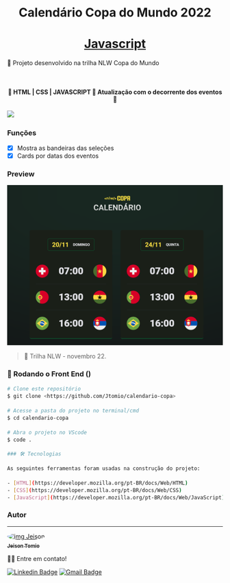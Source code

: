 <h1 align="center">Calendário Copa do Mundo 2022</h1>

<h1 align="center">
    <a href="https://developer.mozilla.org/pt-BR/docs/Web/JavaScript"> </> Javascript</a>
</h1>
<p>🚀 Projeto desenvolvido na trilha NLW Copa do Mundo</p>
<br>
<h4 align="center">
	🚧  HTML | CSS | JAVASCRIPT 🚀 Atualização com o decorrente dos eventos  🚧
</h4>
<img src="https://img.shields.io/badge/progress-68%25-brightgree" />
<br>

### Funções

- [x] Mostra as bandeiras das seleções
- [x] Cards por datas dos eventos

### Preview

![preview](./assets/preview.png)

> 📌 Trilha NLW - novembro 22.

### 🎲 Rodando o Front End ()

```bash
# Clone este repositório
$ git clone <https://github.com/Jtomio/calendario-copa>

# Acesse a pasta do projeto no terminal/cmd
$ cd calendario-copa

# Abra o projeto no VScode
$ code .

### 🛠 Tecnologias

As seguintes ferramentas foram usadas na construção do projeto:

- [HTML](https://developer.mozilla.org/pt-BR/docs/Web/HTML)
- [CSS](https://developer.mozilla.org/pt-BR/docs/Web/CSS)
- [JavaScript](https://developer.mozilla.org/pt-BR/docs/Web/JavaScript)

```

### Autor

---

<a href="https://github.com/Jtomio">
 <img style="border-radius: 50%;" src="https://avatars.githubusercontent.com/u/102593994?v=4" width="100px;" alt="img Jeison"/>
 <br />
 <sub><b>Jeison Tomio</b></sub></a>

👋🏽 Entre em contato!

[![Linkedin Badge](https://img.shields.io/badge/-Jeison-blue?style=flat-square&logo=Linkedin&logoColor=white&link=https://www.linkedin.com/in/jeison-tomio/)](https://www.linkedin.com/in/jeison-tomio/)
[![Gmail Badge](https://img.shields.io/badge/-medriase@gmail.com-c14438?style=flat-square&logo=Gmail&logoColor=white&link=mailto:medriase@gmail.com)](mailto:medriase@gmail.com)

```

```
